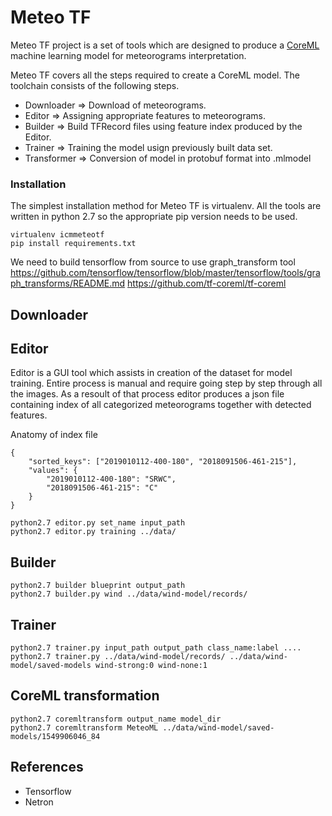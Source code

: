 # Meteo TF
Meteo TF project is a set of tools which are designed to produce a [CoreML](https://developer.apple.com/documentation/coreml) machine learning model for meteorograms interpretation.

Meteo TF covers all the steps required to create a CoreML model. The toolchain consists of the following steps.

* Downloader => Download of meteorograms.
* Editor => Assigning appropriate features to meteorograms.
* Builder => Build TFRecord files using feature index produced by the Editor.
* Trainer => Training the model usign previously built data set.
* Transformer => Conversion of model in protobuf format into .mlmodel

### Installation
The simplest installation method for Meteo TF is virtualenv. All the tools are written in python 2.7 so the appropriate pip version needs to be used.

```
virtualenv icmmeteotf
pip install requirements.txt
```

We need to build tensorflow from source to use graph_transform tool
https://github.com/tensorflow/tensorflow/blob/master/tensorflow/tools/graph_transforms/README.md
https://github.com/tf-coreml/tf-coreml

## Downloader

## Editor
Editor is a GUI tool which assists in creation of the dataset for model training. Entire process is manual and require going step by step through all the images. As a resoult of that process editor produces a json file containing index of all categorized meteorograms together with detected features.

Anatomy of index file
```
{ 
    "sorted_keys": ["2019010112-400-180", "2018091506-461-215"], 
    "values": {
        "2019010112-400-180": "SRWC",
        "2018091506-461-215": "C"
    } 
}
```

```
python2.7 editor.py set_name input_path
python2.7 editor.py training ../data/
```

## Builder

```
python2.7 builder blueprint output_path
python2.7 builder.py wind ../data/wind-model/records/
```

## Trainer

```
python2.7 trainer.py input_path output_path class_name:label ....
python2.7 trainer.py ../data/wind-model/records/ ../data/wind-model/saved-models wind-strong:0 wind-none:1
```

## CoreML transformation

```
python2.7 coremltransform output_name model_dir
python2.7 coremltransform MeteoML ../data/wind-model/saved-models/1549906046_84
```

## References

* Tensorflow
* Netron
